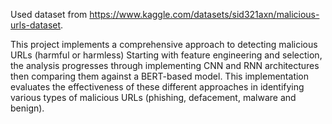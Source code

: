 Used dataset from https://www.kaggle.com/datasets/sid321axn/malicious-urls-dataset.

This project implements a comprehensive approach to detecting malicious URLs (harmful or harmless)
Starting with feature engineering and selection, the analysis progresses through implementing CNN and RNN architectures then comparing them against a BERT-based model. 
This implementation evaluates the effectiveness of these different approaches in identifying various types of malicious URLs (phishing, defacement, malware and benign).
